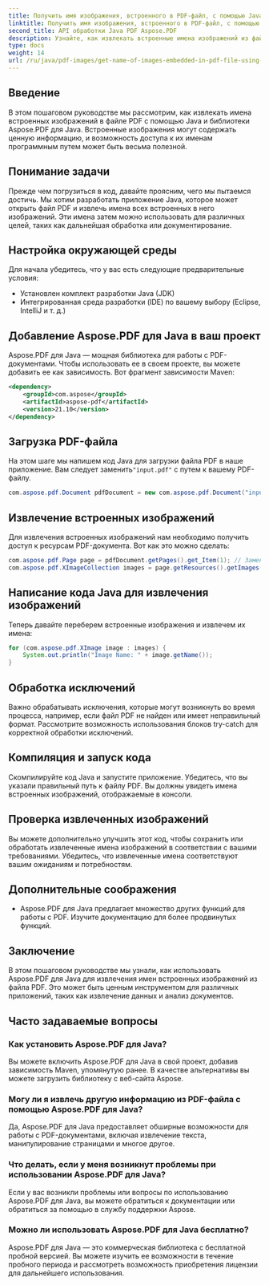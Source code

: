 ```yaml
---
title: Получить имя изображения, встроенного в PDF-файл, с помощью Java
linktitle: Получить имя изображения, встроенного в PDF-файл, с помощью Java
second_title: API обработки Java PDF Aspose.PDF
description: Узнайте, как извлекать встроенные имена изображений из файлов PDF с помощью Java и Aspose.PDF для Java. Пошаговое руководство с исходным кодом для эффективного извлечения данных PDF.
type: docs
weight: 14
url: /ru/java/pdf-images/get-name-of-images-embedded-in-pdf-file-using-java/
---
```

## Введение

В этом пошаговом руководстве мы рассмотрим, как извлекать имена встроенных изображений в файле PDF с помощью Java и библиотеки Aspose.PDF для Java. Встроенные изображения могут содержать ценную информацию, и возможность доступа к их именам программным путем может быть весьма полезной.

## Понимание задачи

Прежде чем погрузиться в код, давайте проясним, чего мы пытаемся достичь. Мы хотим разработать приложение Java, которое может открыть файл PDF и извлечь имена всех встроенных в него изображений. Эти имена затем можно использовать для различных целей, таких как дальнейшая обработка или документирование.

## Настройка окружающей среды

Для начала убедитесь, что у вас есть следующие предварительные условия:

- Установлен комплект разработки Java (JDK)
- Интегрированная среда разработки (IDE) по вашему выбору (Eclipse, IntelliJ и т. д.)

## Добавление Aspose.PDF для Java в ваш проект

Aspose.PDF для Java — мощная библиотека для работы с PDF-документами. Чтобы использовать ее в своем проекте, вы можете добавить ее как зависимость. Вот фрагмент зависимости Maven:

```xml
<dependency>
    <groupId>com.aspose</groupId>
    <artifactId>aspose-pdf</artifactId>
    <version>21.10</version>
</dependency>
```

## Загрузка PDF-файла

 На этом шаге мы напишем код Java для загрузки файла PDF в наше приложение. Вам следует заменить`"input.pdf"` с путем к вашему PDF-файлу.

```java
com.aspose.pdf.Document pdfDocument = new com.aspose.pdf.Document("input.pdf");
```

## Извлечение встроенных изображений

Для извлечения встроенных изображений нам необходимо получить доступ к ресурсам PDF-документа. Вот как это можно сделать:

```java
com.aspose.pdf.Page page = pdfDocument.getPages().get_Item(1); // Замените на желаемый номер страницы.
com.aspose.pdf.XImageCollection images = page.getResources().getImages();
```

## Написание кода Java для извлечения изображений

Теперь давайте переберем встроенные изображения и извлечем их имена:

```java
for (com.aspose.pdf.XImage image : images) {
    System.out.println("Image Name: " + image.getName());
}
```

## Обработка исключений

Важно обрабатывать исключения, которые могут возникнуть во время процесса, например, если файл PDF не найден или имеет неправильный формат. Рассмотрите возможность использования блоков try-catch для корректной обработки исключений.

## Компиляция и запуск кода

Скомпилируйте код Java и запустите приложение. Убедитесь, что вы указали правильный путь к файлу PDF. Вы должны увидеть имена встроенных изображений, отображаемые в консоли.

## Проверка извлеченных изображений

Вы можете дополнительно улучшить этот код, чтобы сохранить или обработать извлеченные имена изображений в соответствии с вашими требованиями. Убедитесь, что извлеченные имена соответствуют вашим ожиданиям и потребностям.

## Дополнительные соображения

- Aspose.PDF для Java предлагает множество других функций для работы с PDF. Изучите документацию для более продвинутых функций.

## Заключение

В этом пошаговом руководстве мы узнали, как использовать Aspose.PDF для Java для извлечения имен встроенных изображений из файла PDF. Это может быть ценным инструментом для различных приложений, таких как извлечение данных и анализ документов.

## Часто задаваемые вопросы

### Как установить Aspose.PDF для Java?

Вы можете включить Aspose.PDF для Java в свой проект, добавив зависимость Maven, упомянутую ранее. В качестве альтернативы вы можете загрузить библиотеку с веб-сайта Aspose.

### Могу ли я извлечь другую информацию из PDF-файла с помощью Aspose.PDF для Java?

Да, Aspose.PDF для Java предоставляет обширные возможности для работы с PDF-документами, включая извлечение текста, манипулирование страницами и многое другое.

### Что делать, если у меня возникнут проблемы при использовании Aspose.PDF для Java?

Если у вас возникли проблемы или вопросы по использованию Aspose.PDF для Java, вы можете обратиться к документации или обратиться за помощью в службу поддержки Aspose.

### Можно ли использовать Aspose.PDF для Java бесплатно?

Aspose.PDF для Java — это коммерческая библиотека с бесплатной пробной версией. Вы можете изучить ее возможности в течение пробного периода и рассмотреть возможность приобретения лицензии для дальнейшего использования.